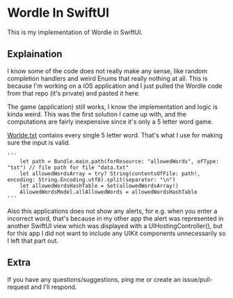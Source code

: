 # Wordle In SwiftUI

This is my implementation of Wordle in SwiftUI. 

## Explaination 
I know some of the code does not really make any sense, like random completion handlers and weird Enums that really nothing at all. This is because I'm working on a iOS application and I just pulled the Wordle code from that repo (it's private) and pasted it here.

The game (application) still works, I know the implementation and logic is kinda weird. This was the first solution I came up with, and the computations are fairly inexpensive since it's only a 5 letter word game.

[Worlde.txt](https://github.com/OneUpWallStreet/Wordle-In-SwiftUI/blob/master/Wordle%20In%20SwiftUI/Models/allowedWords.txt) contains every single 5 letter word. That's what I use for making sure the input is valid.

    '''
        let path = Bundle.main.path(forResource: "allowedWords", ofType: "txt") // file path for file "data.txt"
        let allowedWordsArray = try? String(contentsOfFile: path!, encoding: String.Encoding.utf8).split(separator: "\n")
        let allowedWordsHashTable = Set(allowedWordsArray!)
        AllowedWordsModel.allAllowedWords = allowedWordsHashTable
    '''

Also this applications does not show any alerts, for e.g. when you enter a incorrect word, that's because in my other app the alert was represented in another SwiftUI view which was displayed with a UIHostingController(), but for this app I did not want to include any UIKit components unnecessarily so I left that part out.


## Extra 
If you have any questions/suggestions, ping me or create an issue/pull-request and I'll respond.



